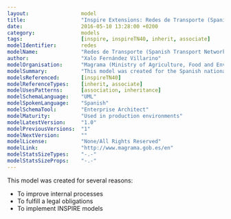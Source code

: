 ```yaml
---
layout:                 model
title:                  "Inspire Extensions: Redes de Transporte (Spanish Transport Networks)"
date:                   2016-05-10 13:28:00 +0200
category:               models
tags:                   [inspire, inspireTN40, inherit, associate]
modelIdentifier:        redes
modelName:              "Redes de Transporte (Spanish Transport Networks)"
author:                 "Xalo Fernández Villarino"
modelOrganisation:      "Magrama (Ministry of Agriculture, Food and Environment)"
modelSummary:           "This model was created for the Spanish national implementation of INSPIRE Transport Networks."
modelsReferenced:       [inspireTN40]
modelReferenceTypes:    [inherit, associate]
modelUsesPatterns:      [association, inheritance]
modelSchemaLanguage:    "UML"
modelSpokenLanguage:    "Spanish"
modelSchemaTool:        "Enterprise Architect"
modelMaturity:          "Used in production environments"
modelLatestVersion:     "1.0"
modelPreviousVersions:  "1"
modelNextVersion:       ""
modelLicense:           "None/All Rights Reserved"
modelLink:              "http://www.magrama.gob.es/en"
modelStatsSizeTypes:    "-.-"
modelStatsSizeProps:    "-.-"
---
```


This model was created for several reasons:

* To improve internal processes
* To fulfill a legal obligations 
* To implement INSPIRE models
